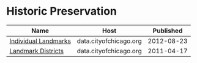 # Historic Preservation

Name | Host | Published
---- | ---- | ---------
[Individual Landmarks](../datasets/tdab-kixi.md) | data.cityofchicago.org | 2012-08-23
[Landmark Districts](../datasets/zidz-sdfj.md) | data.cityofchicago.org | 2011-04-17

